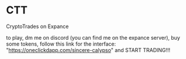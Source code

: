 # CTT
CryptoTrades on Expance


to play, dm me on discord (you can find me on the expance server), buy some tokens, follow this link for the interface: "https://oneclickdapp.com/sincere-calypso" and START TRADING!!!
